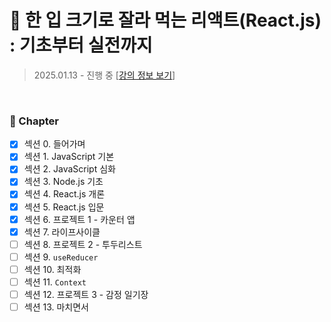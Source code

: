 # 🍰 한 입 크기로 잘라 먹는 리액트(React.js) : 기초부터 실전까지

> 2025.01.13 - 진행 중
> [[강의 정보 보기](https://www.inflearn.com/course/%ED%95%9C%EC%9E%85-%EB%A6%AC%EC%95%A1%ED%8A%B8)]

<br>

### 🌱 Chapter

- [x] 섹션 0. 들어가며
- [x] 섹션 1. JavaScript 기본
- [x] 섹션 2. JavaScript 심화
- [x] 섹션 3. Node.js 기초
- [x] 섹션 4. React.js 개론
- [x] 섹션 5. React.js 입문
- [x] 섹션 6. 프로젝트 1 - 카운터 앱
- [x] 섹션 7. 라이프사이클
- [ ] 섹션 8. 프로젝트 2 - 투두리스트
- [ ] 섹션 9. `useReducer`
- [ ] 섹션 10. 최적화
- [ ] 섹션 11. `Context`
- [ ] 섹션 12. 프로젝트 3 - 감정 일기장
- [ ] 섹션 13. 마치면서

